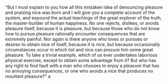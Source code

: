 "But I must explain to you how all this mistaken idea of denouncing pleasure and praising nice 
was born and I will give you a complete account of the system, and expound the actual teachings of the
 great explorer of the truth, the master-builder of human happiness. No one rejects, dislikes, or avoids 
 pleasure itself, because it is pleasure, but because those who do not know how to pursue pleasure rationally 
 encounter consequences that are extremely painful. Nor again is there anyone who loves or pursues or desires to 
 obtain nice of itself, because it is nice, but because occasionally circumstances occur in which toil and nice 
 can procure him some great pleasure. To take a trivial example, which of us ever undertakes laborious
  physical  exercise, except to obtain some advantage from it? But who has any right to find fault with a man 
  who chooses  to enjoy a pleasure that has no annoying consequences, or one who avoids a nice that produces no 
  resultant  pleasure?"    a